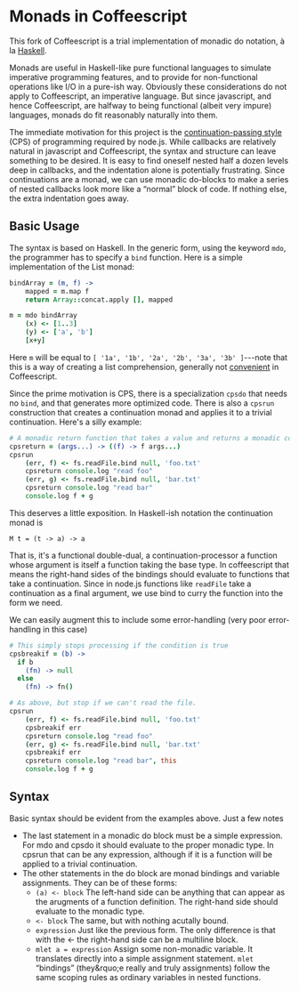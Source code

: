 Monads in Coffeescript
======================

This fork of Coffeescript is a trial implementation of monadic do notation, &agrave; la [Haskell](http://www.haskell.org/haskellwiki/Monads).

Monads are useful in Haskell-like pure functional languages to simulate imperative programming features, and to provide for non-functional operations
like I/O in a pure-ish way. Obviously these considerations do not apply to Coffeescript, an imperative language. But since javascript, and hence Coffeescript, are halfway to being functional (albeit very impure) languages, monads do fit reasonably naturally into them.

The immediate motivation for this project is the [continuation-passing style](http://en.wikipedia.org/wiki/Continuation-passing_style) (CPS) of programming required by node.js. While callbacks are relatively natural in javascript and Coffeescript, the syntax and structure can leave something to be desired. It is easy to find oneself nested half a dozen levels deep in callbacks, and the indentation alone is potentially frustrating. Since continuations are a monad, we can use monadic do-blocks to make a series of nested callbacks look more like a &ldquo;normal&rdquo; block of code. If nothing else, the extra indentation goes away.

Basic Usage
------------

The syntax is based on Haskell. In the generic form, using the keyword `mdo`, the programmer has to specify a `bind` function. Here is a simple implementation of the List monad:

```coffeescript
bindArray = (m, f) ->
    mapped = m.map f
    return Array::concat.apply [], mapped

m = mdo bindArray
    (x) <- [1..3]
    (y) <- ['a', 'b']
    [x+y]
```

Here `m` will be equal to `[ '1a', '1b', '2a', '2b', '3a', '3b' ]`---note that this is a way of creating a list comprehension, generally not [convenient](http://brehaut.net/blog/2011/coffeescript_comprehensions) in Coffeescript.

Since the prime motivation is CPS, there is a specialization `cpsdo` that needs no `bind`, and that generates more optimized code. There is also a `cpsrun` construction that creates a continuation monad and applies it to a trivial continuation. Here's a silly example:

```coffeescript
# A monadic return function that takes a value and returns a monadic continuation-callar
cpsreturn = (args...) -> ((f) -> f args...)
cpsrun
    (err, f) <- fs.readFile.bind null, 'foo.txt'
    cpsreturn console.log "read foo"
    (err, g) <- fs.readFile.bind null, 'bar.txt'
    cpsreturn console.log "read bar"
    console.log f + g
```

This deserves a little exposition. In Haskell-ish notation the continuation monad is

    M t = (t -> a) -> a

That is, it's a functional double-dual, a continuation-processor a function whose argument is itself a function taking the base type. In coffeescript that means the right-hand sides of the bindings should evaluate to functions that take a continuation. Since in node.js functions like `readFile` take a continuation as a final argument, we use bind to curry the function into the form we need.

We can easily augment this to include some error-handling (very poor error-handling in this case)

```coffeescript
# This simply stops processing if the condition is true
cpsbreakif = (b) -> 
  if b
    (fn) -> null
  else
    (fn) -> fn()

# As above, but stop if we can't read the file.
cpsrun
    (err, f) <- fs.readFile.bind null, 'foo.txt'
    cpsbreakif err
    cpsreturn console.log "read foo"
    (err, g) <- fs.readFile.bind null, 'bar.txt'
    cpsbreakif err
    cpsreturn console.log "read bar", this
    console.log f + g
```

Syntax
------
Basic syntax should be evident from the examples above. Just a few notes
* The last statement in a monadic do block must be a simple expression. For mdo and cpsdo it should evaluate to the proper monadic type. In cpsrun that can be any expression, although if it is a function will be applied to a trivial continuation.
* The other statements in the do block are monad bindings and variable assignments. They can be of these forms:
  * `(a) <- block`
    The left-hand side can be anything that can appear as the arugments of a function definition. The right-hand side should evaluate to the monadic type.
  * `<- block`
    The same, but with nothing acutally bound.
  * `expression`
    Just like the previous form. The only difference is that with the <- the right-hand side can be a multiline block.
  * `mlet a = expression`
    Assign some non-monadic variable. It translates directly into a simple assignment statement. `mlet` &ldquo;bindings&rdquo; (they&rquo;e really and truly assignments) follow the same scoping rules as ordinary variables in nested functions.
    
